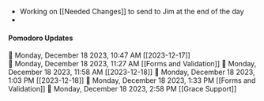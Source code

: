 - Working on [[Needed Changes]] to send to Jim at the end of the day
- 


#### Pomodoro Updates
🍅 Monday, December 18 2023, 10:47 AM [[2023-12-17]]    
🍅 Monday, December 18 2023, 11:27 AM [[Forms and Validation]]
🍅 Monday, December 18 2023, 11:58 AM [[2023-12-18]]
🍅 Monday, December 18 2023, 1:03 PM [[2023-12-18]]
🍅 Monday, December 18 2023, 1:33 PM [[Forms and Validation]]🍅 Monday, December 18 2023, 2:58 PM [[Grace Support]]